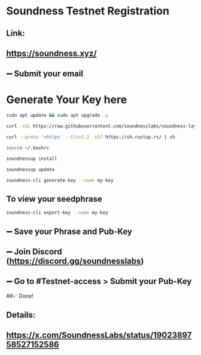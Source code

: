 # Soundness Testnet Registration
## Link:
## https://soundness.xyz/
## ➖ Submit your email

# Generate Your Key here
```bash
sudo apt update && sudo apt upgrade -y
```

```bash
curl -sSL https://raw.githubusercontent.com/soundnesslabs/soundness-layer/main/soundnessup/install | bash
```
```bash
curl --proto '=https' --tlsv1.2 -sSf https://sh.rustup.rs/ | sh
```
```bash
source ~/.bashrc
```
```bash
soundnessup install
```
```bash
soundnessup update
```
```bash
soundness-cli generate-key --name my-key
```
## To view your seedphrase
```bash
soundness-cli export-key --name my-key
```
## ➖ Save your Phrase and Pub-Key
## ➖ Join Discord (https://discord.gg/soundnesslabs)
## ➖ Go to #Testnet-access > Submit your Pub-Key
##✅ Done!

## Details: 
## https://x.com/SoundnessLabs/status/1902389758527152586

